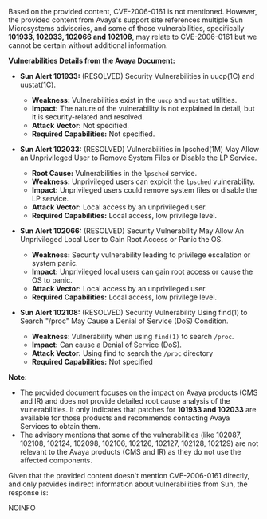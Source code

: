 Based on the provided content, CVE-2006-0161 is not mentioned. However, the provided content from Avaya's support site references multiple Sun Microsystems advisories, and some of those vulnerabilities, specifically **101933, 102033, 102066 and 102108**, may relate to CVE-2006-0161 but we cannot be certain without additional information.

**Vulnerabilities Details from the Avaya Document:**

*   **Sun Alert 101933:** (RESOLVED) Security Vulnerabilities in uucp(1C) and uustat(1C).
    *   **Weakness:** Vulnerabilities exist in the `uucp` and `uustat` utilities.
    *   **Impact:** The nature of the vulnerability is not explained in detail, but it is security-related and resolved.
    *   **Attack Vector:** Not specified.
    *   **Required Capabilities:** Not specified.

*   **Sun Alert 102033:** (RESOLVED) Vulnerabilities in lpsched(1M) May Allow an Unprivileged User to Remove System Files or Disable the LP Service.
    *   **Root Cause:** Vulnerabilities in the `lpsched` service.
    *   **Weakness:** Unprivileged users can exploit the `lpsched` vulnerability.
    *   **Impact:** Unprivileged users could remove system files or disable the LP service.
    *   **Attack Vector:** Local access by an unprivileged user.
    *   **Required Capabilities:** Local access, low privilege level.

*  **Sun Alert 102066:** (RESOLVED) Security Vulnerability May Allow An Unprivileged Local User to Gain Root Access or Panic the OS.
    *   **Weakness:** Security vulnerability leading to privilege escalation or system panic.
     *   **Impact:** Unprivileged local users can gain root access or cause the OS to panic.
     *    **Attack Vector:** Local access by an unprivileged user.
     *   **Required Capabilities:** Local access, low privilege level.

*   **Sun Alert 102108:** (RESOLVED) Security Vulnerability Using find(1) to Search "/proc" May Cause a Denial of Service (DoS) Condition.
    *  **Weakness**: Vulnerability when using `find(1)` to search `/proc`.
     *   **Impact:** Can cause a Denial of Service (DoS).
    *   **Attack Vector:**  Using find to search the `/proc` directory
    *   **Required Capabilities:** Not specified

**Note:**

*   The provided document focuses on the impact on Avaya products (CMS and IR) and does not provide detailed root cause analysis of the vulnerabilities. It only indicates that patches for **101933 and 102033** are available for those products and recommends contacting Avaya Services to obtain them.
*   The advisory mentions that some of the vulnerabilities (like 102087, 102108, 102124, 102098, 102106, 102126, 102127, 102128, 102129) are not relevant to the Avaya products (CMS and IR) as they do not use the affected components.

Given that the provided content doesn't mention CVE-2006-0161 directly, and only provides indirect information about vulnerabilities from Sun, the response is:

NOINFO